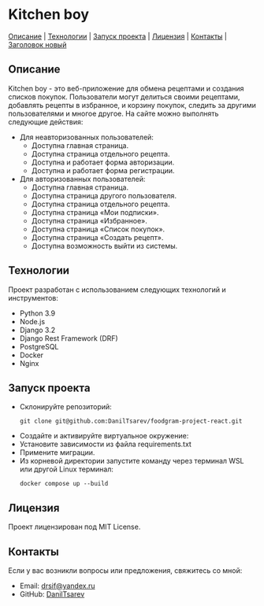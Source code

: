 # Kitchen boy

[Описание](#описание) | [Технологии](#технологии) | [Запуск проекта](#запуск-проекта) | [Лицензия](#лицензия) | [Контакты](#контакты) | [Заголовок новый](#заголовок-новый)

## Описание
Kitchen boy - это веб-приложение для обмена рецептами и создания списков покупок. Пользователи могут делиться своими рецептами, добавлять рецепты в избранное, и корзину покупок, следить за другими пользователями и многое другое.
На сайте можно выполнять следующие действия:
- Для неавторизованных пользователей:
    - Доступна главная страница.
    - Доступна страница отдельного рецепта.
    - Доступна и работает форма авторизации.
    - Доступна и работает форма регистрации.
- Для авторизованных пользователей:
    - Доступна главная страница.
    - Доступна страница другого пользователя.
    - Доступна страница отдельного рецепта.
    - Доступна страница «Мои подписки».
    - Доступна страница «Избранное».
    - Доступна страница «Список покупок».
    - Доступна страница «Создать рецепт».
    - Доступна возможность выйти из системы.

## Технологии
Проект разработан с использованием следующих технологий и инструментов:

- Python 3.9
- Node.js
- Django 3.2
- Django Rest Framework (DRF)
- PostgreSQL
- Docker
- Nginx

## Запуск проекта
- Склонируйте репозиторий:
  ```
  git clone git@github.com:DanilTsarev/foodgram-project-react.git
  ```
- Создайте и активируйте виртуальное окружение:
- Установите зависимости из файла requirements.txt
- Примените миграции.
- Из корневой директории запустите команду через терминал WSL или другой Linux терминал:
  ```
  docker compose up --build
  ```

## Лицензия
Проект лицензирован под MIT License.

## Контакты
Если у вас возникли вопросы или предложения, свяжитесь со мной:
- Email: drsif@yandex.ru
- GitHub: [DanilTsarev](https://github.com/DanilTsarev)
